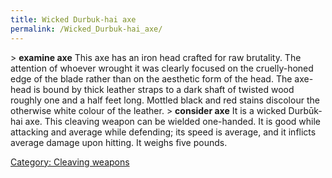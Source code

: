 ```yaml
---
title: Wicked Durbuk-hai axe
permalink: /Wicked_Durbuk-hai_axe/
---
```


\> **examine axe**
This axe has an iron head crafted for raw brutality. The attention of
whoever
wrought it was clearly focused on the cruelly-honed edge of the blade
rather
than on the aesthetic form of the head. The axe-head is bound by thick
leather
straps to a dark shaft of twisted wood roughly one and a half feet
long.
Mottled black and red stains discolour the otherwise white colour of
the
leather.
\> **consider axe**
It is a wicked Durbūk-hai axe.
This cleaving weapon can be wielded one-handed.
It is good while attacking and average while defending; its speed is
average, and it inflicts average damage upon hitting.
It weighs five pounds.

[Category: Cleaving weapons](Category:_Cleaving_weapons "wikilink")